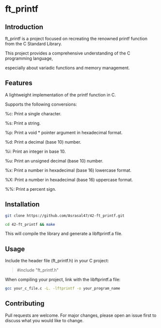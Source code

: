 # ft_printf

## Introduction
ft_printf is a project focused on recreating the renowned printf function from the C Standard Library.

This project provides a comprehensive understanding of the C programming language, 

especially about variadic functions and memory management.

## Features
A lightweight implementation of the printf function in C.

Supports the following conversions:

%c: Print a single character.

%s: Print a string.

%p: Print a void * pointer argument in hexadecimal format.

%d: Print a decimal (base 10) number.

%i: Print an integer in base 10.

%u: Print an unsigned decimal (base 10) number.

%x: Print a number in hexadecimal (base 16) lowercase format.

%X: Print a number in hexadecimal (base 16) uppercase format.

%%: Print a percent sign.

## Installation
```sh
git clone https://github.com/Asrasal47/42-ft_printf.git
```
```sh
cd 42-ft_printf && make
```
This will compile the library and generate a libftprintf.a file.

## Usage
Include the header file (ft_printf.h) in your C project:
>#include "ft_printf.h"

When compiling your project, link with the libftprintf.a file:

```sh
gcc your_c_file.c -L. -lftprintf -o your_program_name
```

## Contributing
Pull requests are welcome. For major changes, please open an issue first to discuss what you would like to change.

